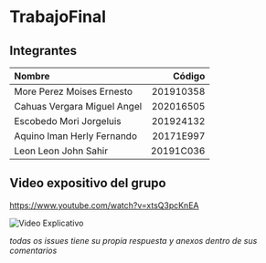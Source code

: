 # TrabajoFinal
## Integrantes
| Nombre     | Código | 
| :---        |    ----:   |       
|  More Perez Moises Ernesto      | 201910358 | 
| Cahuas Vergara Miguel Angel   | 202016505 | 
| Escobedo Mori Jorgeluis| 201924132 |
| Aquino Iman Herly Fernando| 20171E997 |
| Leon Leon John Sahir| 20191C036 |
## Video expositivo del grupo
https://www.youtube.com/watch?v=xtsQ3pcKnEA

![Video Explicativo](link)

*todas os issues tiene su propia respuesta y anexos dentro de sus comentarios*

